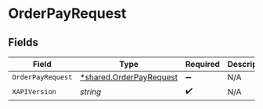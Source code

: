 # OrderPayRequest


## Fields

| Field                                                                    | Type                                                                     | Required                                                                 | Description                                                              |
| ------------------------------------------------------------------------ | ------------------------------------------------------------------------ | ------------------------------------------------------------------------ | ------------------------------------------------------------------------ |
| `OrderPayRequest`                                                        | [*shared.OrderPayRequest](../../../pkg/models/shared/orderpayrequest.md) | :heavy_minus_sign:                                                       | N/A                                                                      |
| `XAPIVersion`                                                            | *string*                                                                 | :heavy_check_mark:                                                       | N/A                                                                      |